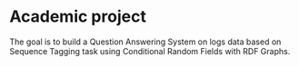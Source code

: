 # Academic project

The goal is to build a Question Answering System on logs data based on Sequence Tagging task using Conditional Random Fields with RDF Graphs.